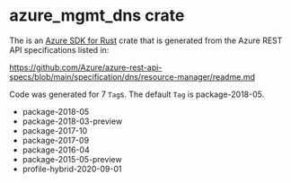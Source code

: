 # azure_mgmt_dns crate

The is an [Azure SDK for Rust](https://github.com/Azure/azure-sdk-for-rust) crate that is generated from the Azure REST API specifications listed in:

https://github.com/Azure/azure-rest-api-specs/blob/main/specification/dns/resource-manager/readme.md

Code was generated for 7 `Tag`s. The default `Tag` is package-2018-05.


- package-2018-05
- package-2018-03-preview
- package-2017-10
- package-2017-09
- package-2016-04
- package-2015-05-preview
- profile-hybrid-2020-09-01